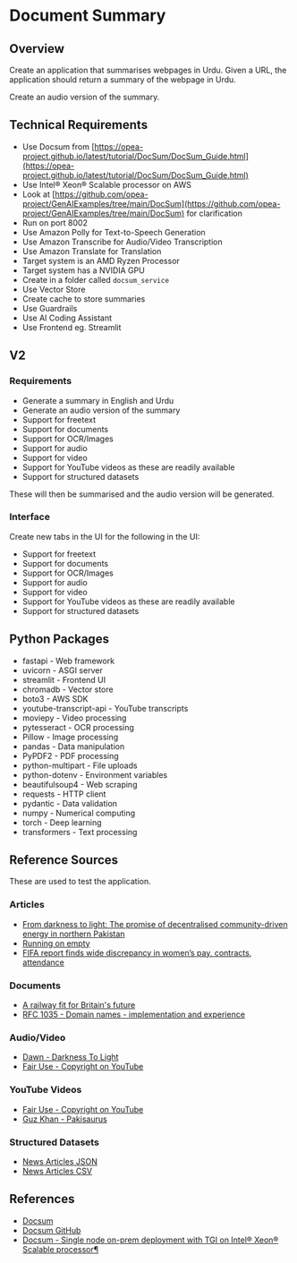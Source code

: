 # Document Summary

## Overview

Create an application that summarises webpages in Urdu. Given a URL, the application should return a summary of the webpage in Urdu.

Create an audio version of the summary.

## Technical Requirements

- Use Docsum from [https://opea-project.github.io/latest/tutorial/DocSum/DocSum_Guide.html](https://opea-project.github.io/latest/tutorial/DocSum/DocSum_Guide.html)
- Use Intel® Xeon® Scalable processor on AWS
- Look at [https://github.com/opea-project/GenAIExamples/tree/main/DocSum](https://github.com/opea-project/GenAIExamples/tree/main/DocSum) for clarification
- Run on port 8002
- Use Amazon Polly for Text-to-Speech Generation
- Use Amazon Transcribe for Audio/Video Transcription
- Use Amazon Translate for Translation
- Target system is an AMD Ryzen Processor
- Target system has a NVIDIA GPU
- Create in a folder called `docsum_service`
- Use Vector Store
- Create cache to store summaries
- Use Guardrails
- Use AI Coding Assistant
- Use Frontend eg. Streamlit

## V2

### Requirements

- Generate a summary in English and Urdu
- Generate an audio version of the summary
- Support for freetext
- Support for documents
- Support for OCR/Images
- Support for audio
- Support for video
- Support for YouTube videos as these are readily available
- Support for structured datasets

These will then be summarised and the audio version will be generated.

### Interface

Create new tabs in the UI for the following in the UI:

- Support for freetext
- Support for documents
- Support for OCR/Images
- Support for audio
- Support for video
- Support for YouTube videos as these are readily available
- Support for structured datasets

## Python Packages

- fastapi - Web framework
- uvicorn - ASGI server
- streamlit - Frontend UI
- chromadb - Vector store
- boto3 - AWS SDK
- youtube-transcript-api - YouTube transcripts
- moviepy - Video processing
- pytesseract - OCR processing
- Pillow - Image processing
- pandas - Data manipulation
- PyPDF2 - PDF processing
- python-multipart - File uploads
- python-dotenv - Environment variables
- beautifulsoup4 - Web scraping
- requests - HTTP client
- pydantic - Data validation
- numpy - Numerical computing
- torch - Deep learning
- transformers - Text processing

## Reference Sources

These are used to test the application.

### Articles

- [From darkness to light: The promise of decentralised community-driven energy in northern Pakistan](https://www.dawn.com/news/1894059/from-darkness-to-light-the-promise-of-decentralised-community-driven-energy-in-northern-pakistan)
- [Running on empty](https://www.dawn.com/news/1899558/running-on-empty)
- [FIFA report finds wide discrepancy in women’s pay, contracts, attendance](https://images.dawn.com/news/1193388/fifa-report-finds-wide-discrepancy-in-womens-pay-contracts-attendance)

### Documents

- [A railway fit for Britain's future](https://assets.publishing.service.gov.uk/media/67b30e36b56d8b0856c2fd49/a-railway-fit-for-britains-future.pdf)
- [RFC 1035 - Domain names - implementation and experience](https://www.ietf.org/rfc/rfc1035.txt)

### Audio/Video

- [Dawn - Darkness To Light](../sample_data/dawn_darkness_to_light.mp3)
- [Fair Use - Copyright on YouTube](../sample_data/fair_use.mp4)

### YouTube Videos

- [Fair Use - Copyright on YouTube](https://www.youtube.com/watch?v=1PvjRIkwIl8&t=2s&ab_channel=YouTubeCreators)
- [Guz Khan - Pakisaurus](https://www.youtube.com/watch?v=xd4ygI0GHV8&ab_channel=GuzKhanOfficial)

### Structured Datasets

- [News Articles JSON](../sample_data/news_articles.csv)
- [News Articles CSV](../sample_data/news_articles.csv)

## References

- [Docsum](https://opea-project.github.io/latest/tutorial/DocSum/DocSum_Guide.html)
- [Docsum GitHub](https://github.com/opea-project/GenAIExamples/tree/main/DocSum)
- [Docsum - Single node on-prem deployment with TGI on Intel® Xeon® Scalable processor¶](https://opea-project.github.io/latest/tutorial/DocSum/deploy/xeon.html)

